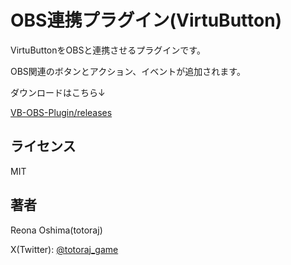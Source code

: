 # OBS連携プラグイン(VirtuButton)

VirtuButtonをOBSと連携させるプラグインです。

OBS関連のボタンとアクション、イベントが追加されます。

ダウンロードはこちら↓

[VB-OBS-Plugin/releases](https://github.com/totoraj930/VB-OBS-Plugin/releases)

## ライセンス

MIT

## 著者

Reona Oshima(totoraj)

X(Twitter): [@totoraj_game](https://x.com/totoraj_game)